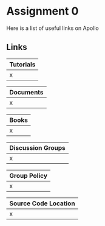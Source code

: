 # Assignment 0
Here is a list of useful links on Apollo

## Links

Tutorials|
:-|
x|

Documents|
:-|
x|

Books|
:-|
x|

Discussion Groups|
:-|
x|

Group Policy|
:-|
x|

Source Code Location|
:-|
x|
